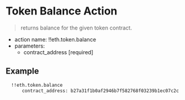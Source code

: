 # Token Balance Action

> returns balance for the given token contract.

- action name: !!eth.token.balance
- parameters:
  - contract_address [required]

## Example

```md
  !!eth.token.balance
      contract_address: b27a31f1b0af2946b7f582768f03239b1ec07c2c
```
